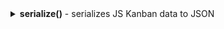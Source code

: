 <details>
<summary markdown="span"> <b>serialize()</b> - serializes JS Kanban data to JSON</summary>

### Usage

`serialize: () => object;`

### Returns

The method returns the object of JS Kanban data  

```jsx
{
	cards: [{...}, {...}, ...],
	rows: [{...}, {...}, ...],
	columns: [{...}, {...}, ...]
}
```

### Example

```jsx
// get the object of the JS Kanban data
kanban.serialize();
```
</details>
